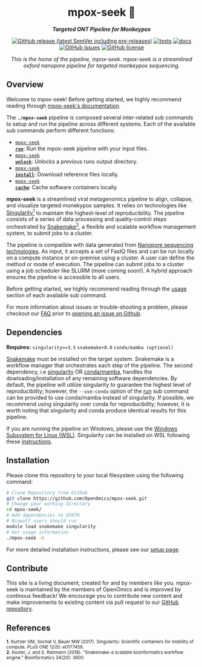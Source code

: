 <div align="center">
   
  <h1>mpox-seek 🔬</h1>
  
  **_Targeted ONT Pipeline for Monkeypox_**

  [![GitHub release (latest SemVer including pre-releases)](https://img.shields.io/github/v/release/OpenOmics/mpox-seek?color=blue&include_prereleases)](https://github.com/OpenOmics/mpox-seek/releases) [![tests](https://github.com/OpenOmics/mpox-seek/workflows/tests/badge.svg)](https://github.com/OpenOmics/mpox-seek/actions/workflows/main.yaml) [![docs](https://github.com/OpenOmics/mpox-seek/workflows/docs/badge.svg)](https://github.com/OpenOmics/mpox-seek/actions/workflows/docs.yml) [![GitHub issues](https://img.shields.io/github/issues/OpenOmics/mpox-seek?color=brightgreen)](https://github.com/OpenOmics/mpox-seek/issues)  [![GitHub license](https://img.shields.io/github/license/OpenOmics/mpox-seek)](https://github.com/OpenOmics/mpox-seek/blob/main/LICENSE) 
  
  <i>
    This is the home of the pipeline, mpox-seek. mpox-seek is a streamlined oxford nanopore pipeline for targeted monkeypox sequencing.
  </i>
</div>

## Overview
Welcome to mpox-seek! Before getting started, we highly recommend reading through [mpox-seek's documentation](https://openomics.github.io/mpox-seek/).

The **`./mpox-seek`** pipeline is composed several inter-related sub commands to setup and run the pipeline across different systems. Each of the available sub commands perform different functions: 

 * [<code>mpox-seek <b>run</b></code>](https://openomics.github.io/mpox-seek/usage/run/): Run the mpox-seek pipeline with your input files.
 * [<code>mpox-seek <b>unlock</b></code>](https://openomics.github.io/mpox-seek/usage/unlock/): Unlocks a previous runs output directory.
 * [<code>mpox-seek <b>install</b></code>](https://openomics.github.io/mpox-seek/usage/install/): Download reference files locally.
 * [<code>mpox-seek <b>cache</b></code>](https://openomics.github.io/mpox-seek/usage/cache/): Cache software containers locally.

**mpox-seek** is a streamlined viral metagenomics pipeline to align, collapse, and visualize targeted monekypox samples. It relies on technologies like [Singularity<sup>1</sup>](https://singularity.lbl.gov/) to maintain the highest-level of reproducibility. The pipeline consists of a series of data processing and quality-control steps orchestrated by [Snakemake<sup>2</sup>](https://snakemake.readthedocs.io/en/stable/), a flexible and scalable workflow management system, to submit jobs to a cluster.

The pipeline is compatible with data generated from [Nanopore sequencing technologies](https://nanoporetech.com/). As input, it accepts a set of FastQ files and can be run locally on a compute instance or on-premise using a cluster. A user can define the method or mode of execution. The pipeline can submit jobs to a cluster using a job scheduler like SLURM (more coming soon!). A hybrid approach ensures the pipeline is accessible to all users.

Before getting started, we highly recommend reading through the [usage](https://openomics.github.io/mpox-seek/usage/run/) section of each available sub command.

For more information about issues or trouble-shooting a problem, please checkout our [FAQ](https://openomics.github.io/mpox-seek/faq/questions/) prior to [opening an issue on Github](https://github.com/OpenOmics/mpox-seek/issues).

## Dependencies
**Requires:** `singularity>=3.5`  `snakemake<8.0`  `conda/mamba (optional)` 

[Snakemake](https://snakemake.readthedocs.io/en/stable/getting_started/installation.html) must be installed on the target system. Snakemake is a workflow manager that orchestrates each step of the pipeline. The second dependency, i.e [singularity](https://singularity.lbl.gov/all-releases) OR [conda/mamba](https://github.com/conda-forge/miniforge#mambaforge), handles the dowloading/installation of any remaining software dependencies. By default, the pipeline will utilize singularity to guarantee the highest level of reproducibility; however, the `--use-conda` option of the [run](https://openomics.github.io/mpox-seek/usage/run/) sub command can be provided to  use conda/mamba instead of singularity. If possible, we recommend using singularity over conda for reproducibility; however, it is worth noting that singularity and conda produce identical results for this pipeline. 

If you are running the pipeline on Windows, please use the [Windows Subsystem for Linux (WSL)](https://learn.microsoft.com/en-us/windows/wsl/install). Singularity can be installed on WSL following these [instructions](https://www.blopig.com/blog/2021/09/using-singularity-on-windows-with-wsl2/).

## Installation
Please clone this repository to your local filesystem using the following command:
```bash
# Clone Repository from Github
git clone https://github.com/OpenOmics/mpox-seek.git
# Change your working directory
cd mpox-seek/
# Add dependencies to $PATH
# Biowulf users should run
module load snakemake singularity
# Get usage information
./mpox-seek -h
```

For more detailed installation instructions, please see our [setup page](https://openomics.github.io/mpox-seek/setup/).

## Contribute 
This site is a living document, created for and by members like you. mpox-seek is maintained by the members of OpenOmics and is improved by continous feedback! We encourage you to contribute new content and make improvements to existing content via pull request to our [GitHub repository](https://github.com/OpenOmics/mpox-seek).

## References
<sup>**1.**  Kurtzer GM, Sochat V, Bauer MW (2017). Singularity: Scientific containers for mobility of compute. PLoS ONE 12(5): e0177459.</sup>  
<sup>**2.**  Koster, J. and S. Rahmann (2018). "Snakemake-a scalable bioinformatics workflow engine." Bioinformatics 34(20): 3600.</sup>  
